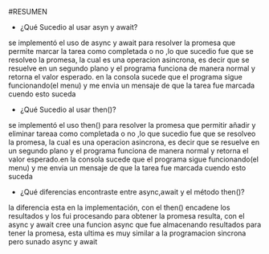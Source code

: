
#RESUMEN


- ¿Qué Sucedio al usar asyn y await?

se implementó el uso de async y await para resolver la promesa que permite marcar la tarea como completada o no
,lo que sucedio fue que se resolveo la promesa, la cual es una operacion asincrona, es decir que se resuelve en un segundo plano y el programa funciona de manera normal y retorna el valor esperado. en la consola sucede que el programa sigue funcionando(el menu) y me envia un mensaje de que la tarea  fue marcada cuendo esto suceda

- ¿Qué Sucedio al usar then()?

se implementó el uso then() para resolver la promesa que permitir añadir y  eliminar  tareaa como completada o no
,lo que sucedio fue que se resolveo la promesa, la cual es una operacion asincrona, es decir que se resuelve en un segundo plano y el programa funciona de manera normal y retorna el valor esperado.en la consola sucede que el programa sigue funcionando(el menu) y me envia un mensaje de que la tarea  fue marcada cuendo esto suceda

- ¿Qué diferencias encontraste entre async,await y el método then()?

la diferencia esta en la implementación, con el then() encadene los resultados y los fui procesando para obtener la promesa resulta, con el async y await cree una funcion async que fue almacenando resultados para tener la promesa, esta ultima es muy similar a la programacion sincrona pero sunado async y await 
